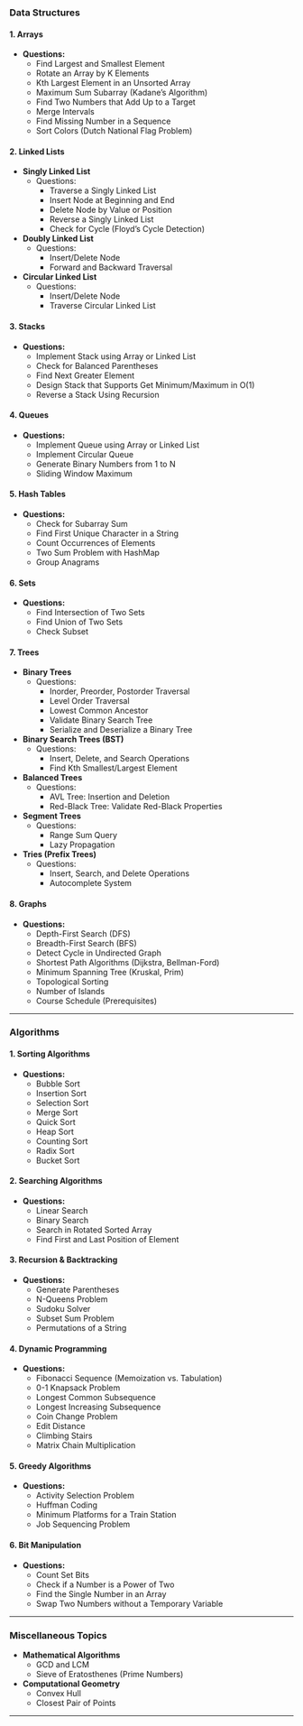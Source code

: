 ### **Data Structures**

#### **1. Arrays**
   - **Questions:**
     - Find Largest and Smallest Element
     - Rotate an Array by K Elements
     - Kth Largest Element in an Unsorted Array
     - Maximum Sum Subarray (Kadane’s Algorithm)
     - Find Two Numbers that Add Up to a Target
     - Merge Intervals
     - Find Missing Number in a Sequence
     - Sort Colors (Dutch National Flag Problem)

#### **2. Linked Lists**
   - **Singly Linked List**
     - Questions:
       - Traverse a Singly Linked List
       - Insert Node at Beginning and End
       - Delete Node by Value or Position
       - Reverse a Singly Linked List
       - Check for Cycle (Floyd’s Cycle Detection)
   - **Doubly Linked List**
     - Questions:
       - Insert/Delete Node
       - Forward and Backward Traversal
   - **Circular Linked List**
     - Questions:
       - Insert/Delete Node
       - Traverse Circular Linked List

#### **3. Stacks**
   - **Questions:**
     - Implement Stack using Array or Linked List
     - Check for Balanced Parentheses
     - Find Next Greater Element
     - Design Stack that Supports Get Minimum/Maximum in O(1)
     - Reverse a Stack Using Recursion

#### **4. Queues**
   - **Questions:**
     - Implement Queue using Array or Linked List
     - Implement Circular Queue
     - Generate Binary Numbers from 1 to N
     - Sliding Window Maximum

#### **5. Hash Tables**
   - **Questions:**
     - Check for Subarray Sum
     - Find First Unique Character in a String
     - Count Occurrences of Elements
     - Two Sum Problem with HashMap
     - Group Anagrams

#### **6. Sets**
   - **Questions:**
     - Find Intersection of Two Sets
     - Find Union of Two Sets
     - Check Subset

#### **7. Trees**
   - **Binary Trees**
     - Questions:
       - Inorder, Preorder, Postorder Traversal
       - Level Order Traversal
       - Lowest Common Ancestor
       - Validate Binary Search Tree
       - Serialize and Deserialize a Binary Tree
   - **Binary Search Trees (BST)**
     - Questions:
       - Insert, Delete, and Search Operations
       - Find Kth Smallest/Largest Element
   - **Balanced Trees**
     - Questions:
       - AVL Tree: Insertion and Deletion
       - Red-Black Tree: Validate Red-Black Properties
   - **Segment Trees**
     - Questions:
       - Range Sum Query
       - Lazy Propagation
   - **Tries (Prefix Trees)**
     - Questions:
       - Insert, Search, and Delete Operations
       - Autocomplete System

#### **8. Graphs**
   - **Questions:**
     - Depth-First Search (DFS)
     - Breadth-First Search (BFS)
     - Detect Cycle in Undirected Graph
     - Shortest Path Algorithms (Dijkstra, Bellman-Ford)
     - Minimum Spanning Tree (Kruskal, Prim)
     - Topological Sorting
     - Number of Islands
     - Course Schedule (Prerequisites)

---

### **Algorithms**

#### **1. Sorting Algorithms**
   - **Questions:**
     - Bubble Sort
     - Insertion Sort
     - Selection Sort
     - Merge Sort
     - Quick Sort
     - Heap Sort
     - Counting Sort
     - Radix Sort
     - Bucket Sort

#### **2. Searching Algorithms**
   - **Questions:**
     - Linear Search
     - Binary Search
     - Search in Rotated Sorted Array
     - Find First and Last Position of Element

#### **3. Recursion & Backtracking**
   - **Questions:**
     - Generate Parentheses
     - N-Queens Problem
     - Sudoku Solver
     - Subset Sum Problem
     - Permutations of a String

#### **4. Dynamic Programming**
   - **Questions:**
     - Fibonacci Sequence (Memoization vs. Tabulation)
     - 0-1 Knapsack Problem
     - Longest Common Subsequence
     - Longest Increasing Subsequence
     - Coin Change Problem
     - Edit Distance
     - Climbing Stairs
     - Matrix Chain Multiplication

#### **5. Greedy Algorithms**
   - **Questions:**
     - Activity Selection Problem
     - Huffman Coding
     - Minimum Platforms for a Train Station
     - Job Sequencing Problem

#### **6. Bit Manipulation**
   - **Questions:**
     - Count Set Bits
     - Check if a Number is a Power of Two
     - Find the Single Number in an Array
     - Swap Two Numbers without a Temporary Variable

---

### **Miscellaneous Topics**
   - **Mathematical Algorithms**
     - GCD and LCM
     - Sieve of Eratosthenes (Prime Numbers)
   - **Computational Geometry**
     - Convex Hull
     - Closest Pair of Points

---